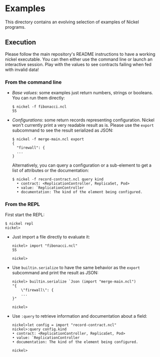 # Examples

This directory contains an evolving selection of examples of Nickel programs.

## Execution

Please follow the main repository's README instructions to have a working nickel
executable. You can then either use the command line or launch an interactive
session. Play with the values to see contracts failing when fed with invalid
data!

### From the command line

- *Base values*: some examples just return numbers, strings or booleans. You can
  run them directly:

    ```console
    $ nickel -f fibonacci.ncl
    55
    ```

- *Configurations*: some return records representing configuration. Nickel won't
  currently print a very readable result as is. Please use the `export`
  subcommand to see the result serialized as JSON:

    ```console
    $ nickel -f merge-main.ncl export
    {
      "firewall": {
      ...
    }
    ```

    Alternatively, you can query a configuration or a sub-element to get
    a list of attributes or the documentation:

    ```console
    $ nickel -f record-contract.ncl query kind
      • contract: <ReplicationController, ReplicaSet, Pod>
      • value: `ReplicationController
      • documentation: The kind of the element being configured.
    ```

### From the REPL

First start the REPL:

```console
$ nickel repl
nickel>
```

- Just import a file directly to evaluate it:

    ```text
    nickel> import "fibonacci.ncl"
    55

    nickel>
    ```

- Use `builtin.serialize` to have the same behavior as the `export` subcommand
  and print the result as JSON:

    ```text
    nickel> builtin.serialize `Json (import "merge-main.ncl")
    "{
        \"firewall\": {
        ...
    }"

    nickel>
    ```

- Use `:query` to retrieve information and documentation about a field:

    ```text
    nickel>let config = import "record-contract.ncl"
    nickel>:query config.kind
    • contract: <ReplicationController, ReplicaSet, Pod>
    • value: `ReplicationController
    • documentation: The kind of the element being configured.

    nickel>
    ```
